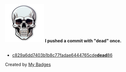 <img src="https://github.com/my-badges/my-badges/blob/master/badges/dead-commit/dead-commit.png?raw=true" alt="I pushed a commit with &quot;dead&quot; once." title="I pushed a commit with &quot;dead&quot; once." width="128">
<strong>I pushed a commit with &quot;dead&quot; once.</strong>
<br><br>

- <a href="https://github.com/JarredAllen/crafting-interpreters-mycode/commit/c829a6dd7403b1b8c77fadae6444765cdedead86">c829a6dd7403b1b8c77fadae6444765cde<strong>dead</strong>86</a>


Created by <a href="https://github.com/my-badges/my-badges">My Badges</a>